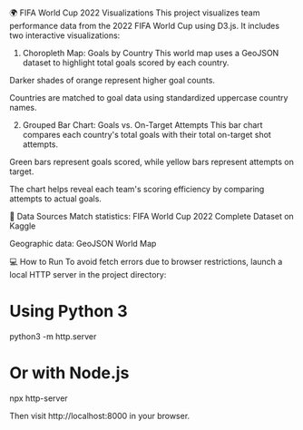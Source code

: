 🌍 FIFA World Cup 2022 Visualizations
This project visualizes team performance data from the 2022 FIFA World Cup using D3.js. It includes two interactive visualizations:

1. Choropleth Map: Goals by Country
This world map uses a GeoJSON dataset to highlight total goals scored by each country.

Darker shades of orange represent higher goal counts.

Countries are matched to goal data using standardized uppercase country names.

2. Grouped Bar Chart: Goals vs. On-Target Attempts
This bar chart compares each country's total goals with their total on-target shot attempts.

Green bars represent goals scored, while yellow bars represent attempts on target.

The chart helps reveal each team's scoring efficiency by comparing attempts to actual goals.

📁 Data Sources
Match statistics: FIFA World Cup 2022 Complete Dataset on Kaggle

Geographic data: GeoJSON World Map

💻 How to Run
To avoid fetch errors due to browser restrictions, launch a local HTTP server in the project directory:
# Using Python 3
python3 -m http.server

# Or with Node.js
npx http-server

Then visit http://localhost:8000 in your browser.
